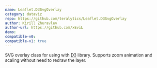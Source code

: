 ```yaml
---
name: Leaflet.D3SvgOverlay
category: dataviz
repo: https://github.com/teralytics/Leaflet.D3SvgOverlay
author: Kirill Zhuravlev
author-url: https://github.com/xEviL
demo: 
compatible-v0:
compatible-v1: true
---
```


SVG overlay class for using with <a href="https://d3js.org/">D3</a> library. Supports zoom animation and scaling without need to redraw the layer.
